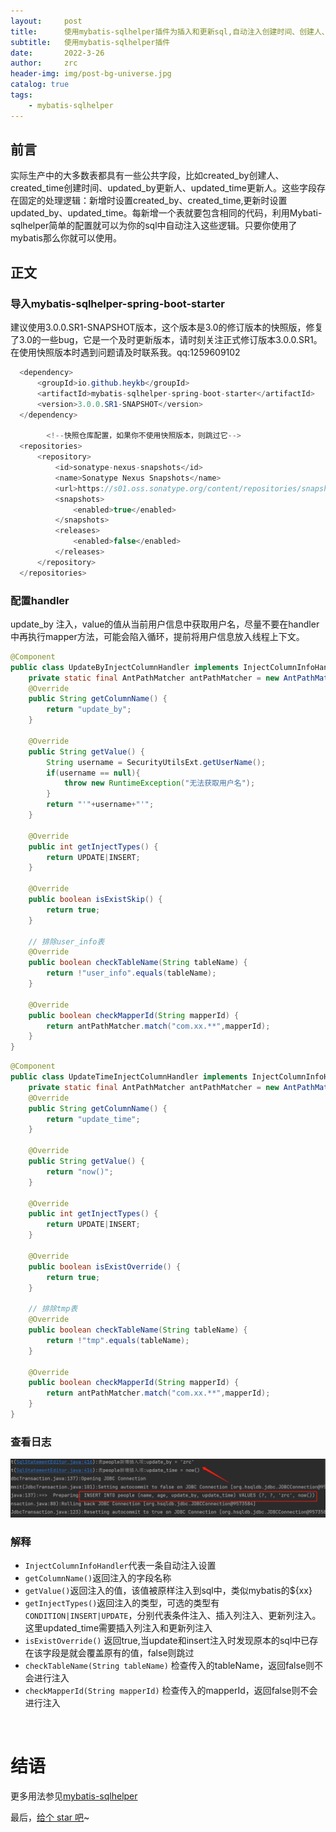 ```yaml
---
layout:     post
title:      使用mybatis-sqlhelper插件为插入和更新sql,自动注入创建时间、创建人、更新人、更新时间
subtitle:   使用mybatis-sqlhelper插件
date:       2022-3-26
author:     zrc
header-img: img/post-bg-universe.jpg
catalog: true
tags:
    - mybatis-sqlhelper
---
```



## 前言
实际生产中的大多数表都具有一些公共字段，比如created_by创建人、created_time创建时间、updated_by更新人、updated_time更新人。这些字段存在固定的处理逻辑：新增时设置created_by、created_time,更新时设置updated_by、updated_time。每新增一个表就要包含相同的代码，利用Mybati-sqlhelper简单的配置就可以为你的sql中自动注入这些逻辑。只要你使用了mybatis那么你就可以使用。


## 正文
### 导入mybatis-sqlhelper-spring-boot-starter
建议使用3.0.0.SR1-SNAPSHOT版本，这个版本是3.0的修订版本的快照版，修复了3.0的一些bug，它是一个及时更新版本，请时刻关注正式修订版本3.0.0.SR1。在使用快照版本时遇到问题请及时联系我。qq:1259609102
~~~java
  <dependency>
      <groupId>io.github.heykb</groupId>
      <artifactId>mybatis-sqlhelper-spring-boot-starter</artifactId>
      <version>3.0.0.SR1-SNAPSHOT</version>
  </dependency>

        <!--快照仓库配置，如果你不使用快照版本，则跳过它-->
  <repositories>
      <repository>
          <id>sonatype-nexus-snapshots</id>
          <name>Sonatype Nexus Snapshots</name>
          <url>https://s01.oss.sonatype.org/content/repositories/snapshots/</url>
          <snapshots>
              <enabled>true</enabled>
          </snapshots>
          <releases>
              <enabled>false</enabled>
          </releases>
      </repository>
  </repositories>
~~~

### 配置handler
update_by 注入，value的值从当前用户信息中获取用户名，尽量不要在handler中再执行mapper方法，可能会陷入循环，提前将用户信息放入线程上下文。<br>


~~~java
@Component
public class UpdateByInjectColumnHandler implements InjectColumnInfoHandler {
    private static final AntPathMatcher antPathMatcher = new AntPathMatcher(".");
    @Override
    public String getColumnName() {
        return "update_by";
    }

    @Override
    public String getValue() {
        String username = SecurityUtilsExt.getUserName();
        if(username == null){
            throw new RuntimeException("无法获取用户名");
        }
        return "'"+username+"'";
    }

    @Override
    public int getInjectTypes() {
        return UPDATE|INSERT;
    }

    @Override
    public boolean isExistSkip() {
        return true;
    }

    // 排除user_info表
    @Override
    public boolean checkTableName(String tableName) {
        return !"user_info".equals(tableName);
    }

    @Override
    public boolean checkMapperId(String mapperId) {
        return antPathMatcher.match("com.xx.**",mapperId);
    }
}
~~~
~~~java
@Component
public class UpdateTimeInjectColumnHandler implements InjectColumnInfoHandler {
    private static final AntPathMatcher antPathMatcher = new AntPathMatcher(".");
    @Override
    public String getColumnName() {
        return "update_time";
    }

    @Override
    public String getValue() {
        return "now()";
    }

    @Override
    public int getInjectTypes() {
        return UPDATE|INSERT;
    }

    @Override
    public boolean isExistOverride() {
        return true;
    }

    // 排除tmp表
    @Override
    public boolean checkTableName(String tableName) {
        return !"tmp".equals(tableName);
    }

    @Override
    public boolean checkMapperId(String mapperId) {
        return antPathMatcher.match("com.xx.**",mapperId);
    }
}
~~~
### 查看日志
 ![](/img/20220326_updateby.png)
### 解释
 * ```InjectColumnInfoHandler```代表一条自动注入设置
 * ```getColumnName()```返回注入的字段名称
 * ```getValue()```返回注入的值，该值被原样注入到sql中，类似mybatis的${xx}
 * ```getInjectTypes()```返回注入的类型，可选的类型有```CONDITION|INSERT|UPDATE```，分别代表条件注入、插入列注入、更新列注入。这里updated_time需要插入列注入和更新列注入
 * ```isExistOverride()``` 返回true,当update和insert注入时发现原本的sql中已存在该字段是就会覆盖原有的值，false则跳过
 * ```checkTableName(String tableName)``` 检查传入的tableName，返回false则不会进行注入
 * ```checkMapperId(String mapperId)``` 检查传入的mapperId，返回false则不会进行注入
<br>


# 结语

更多用法参见[mybatis-sqlhelper](https://github.com/heykb/mybatis-sqlhelper)

最后，[给个 star 吧](https://github.com/heykb/mybatis-sqlhelper)~